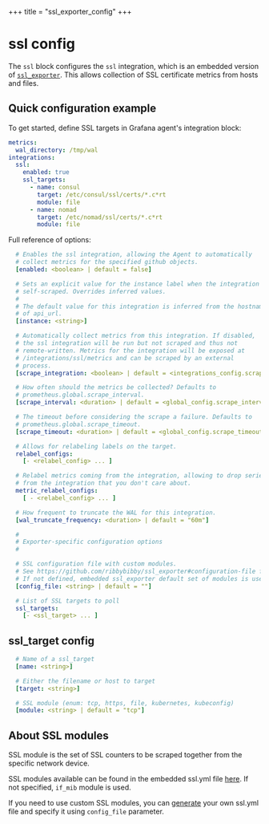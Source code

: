 +++
title = "ssl_exporter_config"
+++

# ssl config

The `ssl` block configures the `ssl` integration,
which is an embedded version of
[`ssl_exporter`](https://github.com/ribbybibby/ssl_exporter). This allows collection of SSL certificate metrics from hosts and files.


## Quick configuration example

To get started, define SSL targets in Grafana agent's integration block:

```yaml
metrics:
  wal_directory: /tmp/wal
integrations:
  ssl:
    enabled: true
    ssl_targets:
      - name: consul
        target: /etc/consul/ssl/certs/*.c*rt
        module: file
      - name: nomad
        target: /etc/nomad/ssl/certs/*.c*rt
        module: file
```

Full reference of options:

```yaml
  # Enables the ssl integration, allowing the Agent to automatically
  # collect metrics for the specified github objects.
  [enabled: <boolean> | default = false]

  # Sets an explicit value for the instance label when the integration is
  # self-scraped. Overrides inferred values.
  #
  # The default value for this integration is inferred from the hostname portion
  # of api_url.
  [instance: <string>]

  # Automatically collect metrics from this integration. If disabled,
  # the ssl integration will be run but not scraped and thus not
  # remote-written. Metrics for the integration will be exposed at
  # /integrations/ssl/metrics and can be scraped by an external
  # process.
  [scrape_integration: <boolean> | default = <integrations_config.scrape_integrations>]

  # How often should the metrics be collected? Defaults to
  # prometheus.global.scrape_interval.
  [scrape_interval: <duration> | default = <global_config.scrape_interval>]

  # The timeout before considering the scrape a failure. Defaults to
  # prometheus.global.scrape_timeout.
  [scrape_timeout: <duration> | default = <global_config.scrape_timeout>]

  # Allows for relabeling labels on the target.
  relabel_configs:
    [- <relabel_config> ... ]

  # Relabel metrics coming from the integration, allowing to drop series
  # from the integration that you don't care about.
  metric_relabel_configs:
    [ - <relabel_config> ... ]

  # How frequent to truncate the WAL for this integration.
  [wal_truncate_frequency: <duration> | default = "60m"]

  #
  # Exporter-specific configuration options
  #

  # SSL configuration file with custom modules.
  # See https://github.com/ribbybibby/ssl_exporter#configuration-file for more details how to generate custom config.file.
  # If not defined, embedded ssl_exporter default set of modules is used.
  [config_file: <string> | default = ""]

  # List of SSL targets to poll
  ssl_targets:
    [- <ssl_target> ... ]


```
## ssl_target config

```yaml
  # Name of a ssl_target
  [name: <string>]

  # Either the filename or host to target
  [target: <string>]

  # SSL module (enum: tcp, https, file, kubernetes, kubeconfig)
  [module: <string> | default = "tcp"]
```

## About SSL modules

SSL module is the set of SSL counters to be scraped together from the specific network device.

SSL modules available can be found in the embedded ssl.yml file [here](https://github.com/grafana/agent/blob/main/pkg/integrations/ssl_exporter/common/ssl.yml). If not specified, `if_mib` module is used.

If you need to use custom SSL modules, you can [generate](https://github.com/prometheus/ssl_exporter#generating-configuration) your own ssl.yml file and specify it using `config_file` parameter.
